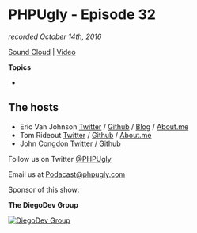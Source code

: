 # PHPUgly - Episode 32
*recorded October 14th, 2016*

[Sound Cloud](https://soundcloud.com/phpugly/episode32) | 
[Video](https://youtu.be/Wh_m531yDJk)

**Topics**

* 

## The hosts
* Eric Van Johnson [Twitter](https://twitter.com/shocm) / [Github](https://github.com/ericvanjohnson/) / [Blog](https://www.shocm.com) / [About.me](https://about.me/shocm) 
* Tom Rideout [Twitter](https://twitter.com/realrideout) / [Github](https://github.com/trideout/) / [About.me](https://about.me/thomasrideout)
* John Congdon [Twitter](https://twitter.com/johncongdon) / [Github](https://github.com/johncongdon) 

Follow us on Twitter [@PHPUgly](https://twitter.com/phpugly) 

Email us at [Podacast@phpugly.com](mailto:podcast@phpugly.com)

Sponsor of this show:

**The DiegoDev Group**

[![DiegoDev Group](http://www.diegodev.com/img/logos/DiegoDev%20Group%20300x82.png "Logo DiegoDev Group")](https://www.diegodev.com) 
